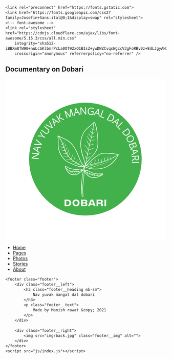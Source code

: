 <!DOCTYPE html>
<html lang="en">

<head>
    <meta charset="UTF-8">
    <meta http-equiv="X-UA-Compatible" content="IE=edge">
    <meta name="viewport" content="width=device-width, initial-scale=1.0">
    <title>Dobari Documentary website</title>
    <!-- google font -->
    <link rel="preconnect" href="https://fonts.gstatic.com">
    <link
        href="https://fonts.googleapis.com/css2?family=Merriweather:ital,wght@0,300;0,400;0,700;0,900;1,300&display=swap"
        rel="stylesheet">
    <link rel="stylesheet" href="css/style.css">

    <link rel="preconnect" href="https://fonts.gstatic.com">
    <link href="https://fonts.googleapis.com/css2?family=Josefin+Sans:ital@0;1&display=swap" rel="stylesheet">
    <!-- font-awesome -->
    <link rel="stylesheet" href="https://cdnjs.cloudflare.com/ajax/libs/font-awesome/5.15.3/css/all.min.css"
        integrity="sha512-iBBXm8fW90+nuLcSKlbmrPcLa0OT92xO1BIsZ+ywDWZCvqsWgccV3gFoRBv0z+8dLJgyAHIhR35VZc2oM/gI1w=="
        crossorigin="anonymous" referrerpolicy="no-referrer" />
</head>

<body class="home-page">
    <nav class="navbar">
        <h1 class="navbar__logo">Documentary on Dobari</h1>
        <img src="img/Dobari.png" alt="" class="navbar__logo">
        <ul class="navbar__list" id="navlist">
            <a href="about.html" class="navbar__link">
                <li class="navbar__item">Home</li>
            </a>
            <a href="about.html" class="navbar__link">
                <li class="navbar__item">Pages</li>
            </a>
            <a href="about.html" class="navbar__link">
                <li class="navbar__item">Photos</li>
            </a>
            <a href="about.html" class="navbar__link">
                <li class="navbar__item">Stories</li>
            </a>
            <a href="about.html" class="navbar__link">
                <li class="navbar__item">About</li>
            </a>
        </ul>
        <div id="hamburger" class="navbar__hamburger">
            <i id="hamburger-icon" class="fas fa-bars"></i>
        </div>
    </nav>


    <footer class="footer">
        <div class="footer__left">
            <h3 class="footer__heading mb-sm">
                Nav yuvak mangal dal dobari
            </h3>
            <p class="footer__text">
                Made by Manish rawat &copy; 2021
            </p>
        </div>

        <div class="footer__right">
            <img src="img/back.jpg" class="footer__img" alt="">
        </div>
    </footer>
    <script src="js/index.js"></script>
</body>

</html>